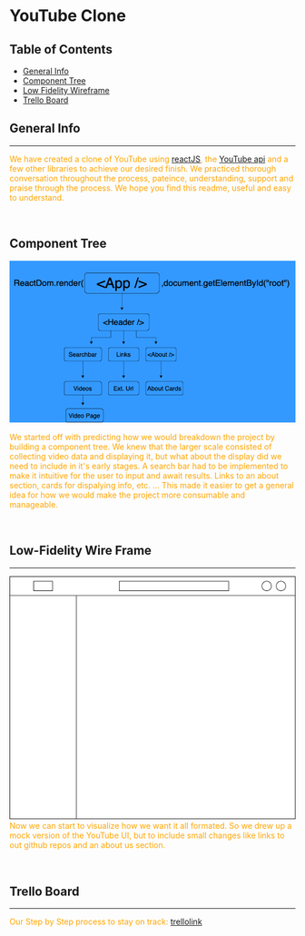 # YouTube Clone

## Table of Contents
- [General Info](#general-info)
- [Component Tree](#component-tree)
- [Low Fidelity Wireframe](#low-fidelity-wire-frame)
- [Trello Board](#trello-board)



## General Info
---
<span style="color: orange">We have created a clone of YouTube using [reactJS](https://reactjs.org/), the [YouTube api](https://github.com/joinpursuit/FSW-React-YouTube/blob/main/Youtube_API_Key.md) and a few other libraries to achieve our desired finish. We practiced thorough conversation throughout the process, pateince, understanding, support and praise through the process. We hope you find this readme, useful and easy to understand.</span>

 <p>&nbsp  </p>

## Component Tree
![component-tree](src/assets/Component-Tree.png)

 <span style="color: orange">We started off with predicting how we would breakdown the project by building a component tree. We knew that the larger scale consisted of collecting video data and displaying it, but what about the display did we need to include in it's early stages. A search bar had to be implemented to make it intuitive for the user to input and await results. Links to an about section, cards for dispalying info, etc. ... This made it easier to get a general idea for how we would make the project more consumable and manageable.   </span>
 <p>&nbsp  </p>


## Low-Fidelity Wire Frame
---
![wireframe](src/assets/Youtube-low-fidelity-wireframe.png)  
<span style="color: orange">Now we can start to visualize how we want it all formated. So we drew up a mock version of the YouTube UI, but to include small changes like links to out github repos and an about us section.  </span>

 <p>&nbsp  </p>

## Trello Board
---
<span style="color: orange">Our Step by Step process to stay on track: </span>
[trellolink](https://trello.com/b/OzNwrzrY/youtube-clone)

